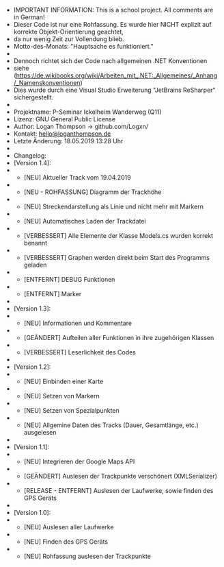 ﻿ * IMPORTANT INFORMATION: This is a school project. All comments are in German!
 * Dieser Code ist nur eine Rohfassung. Es wurde hier NICHT explizit auf korrekte Objekt-Orientierung geachtet,
 * da nur wenig Zeit zur Vollendung blieb.
 * Motto-des-Monats: "Hauptsache es funktioniert."
 *
 * Dennoch richtet sich der Code nach allgemeinen .NET Konventionen
 * siehe (https://de.wikibooks.org/wiki/Arbeiten_mit_.NET:_Allgemeines/_Anhang/_Namenskonventionen)
 * Dies wurde durch eine Visual Studio Erweiterung "JetBrains ReSharper" sichergestellt.
 *
 * Projektname: P-Seminar Ickelheim Wanderweg (Q11)
 * Lizenz: GNU General Public License
 * Author: Logan Thompson -> github.com/Logxn/
 * Kontakt: hello@loganthompson.de
 * Letzte Änderung: 18.05.2019 13:28 Uhr
 *
 * Changelog:
 * [Version 1.4]: 
 * - [NEU] Aktueller Track vom 19.04.2019
 * - [NEU - ROHFASSUNG] Diagramm der Trackhöhe
 * - [NEU] Streckendarstellung als Linie und nicht mehr mit Markern
 * - [NEU] Automatisches Laden der Trackdatei
 * - [VERBESSERT] Alle Elemente der Klasse Models.cs wurden korrekt benannt
 * - [VERBESSERT] Graphen werden direkt beim Start des Programms geladen
 * - [ENTFERNT] DEBUG Funktionen
 * - [ENTFERNT] Marker
 *
 * [Version 1.3]: 
 * - [NEU] Informationen und Kommentare
 * - [GEÄNDERT] Aufteilen aller Funktionen in ihre zugehörigen Klassen
 * - [VERBESSERT] Leserlichkeit des Codes
 *
 * [Version 1.2]: 
 * - [NEU] Einbinden einer Karte
 * - [NEU] Setzen von Markern
 * - [NEU] Setzen von Spezialpunkten
 * - [NEU] Allgemine Daten des Tracks (Dauer, Gesamtlänge, etc.) ausgelesen
 *
 * [Version 1.1]: 
 * - [NEU] Integrieren der Google Maps API
 * - [GEÄNDERT] Auslesen der Trackpunkte verschönert (XMLSerializer)
 * - [RELEASE - ENTFERNT] Auslesen der Laufwerke, sowie finden des GPS Geräts
 *
 * [Version 1.0]: 
 * - [NEU] Auslesen aller Laufwerke
 * - [NEU] Finden des GPS Geräts
 * - [NEU] Rohfassung auslesen der Trackpunkte